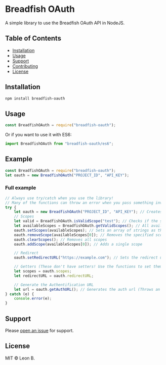 # Breadfish OAuth

A simple library to use the Breadfish OAuth API in NodeJS.

## Table of Contents

-   [Installation](#installation)
-   [Usage](#usage)
-   [Support](#support)
-   [Contributing](#contributing)
-   [License](#license)

## Installation

```sh
npm install breadfish-oauth
```

## Usage

```js
const BreadfishOAuth = require("breadfish-oauth");
```

Or if you want to use it with ES6:

```js
import BreadfishOAuth from "breadfish-oauth/es6";
```

## Example

```js
const BreadfishOAuth = require("breadfish-oauth");
let oauth = new BreadfishOAuth("PROJECT_ID", "API_KEY");
```

### Full example

```js
// Always use try/catch when you use the library!
// Many of the functions can throw an error when you pass something invalid.
try {
    let oauth = new BreadfishOAuth("PROJECT_ID", "API_KEY"); // Creates a new oAuth instance (throws an error if the credentials are invalid)
    // Scopes
    let valid = BreadfishOAuth.isValidScope("test"); // Checks if the specified scope is valid (Returns boolean)
    let availableScopes = BreadfishOAuth.getValidScopes(); // All available scopes in an array of strings
    oauth.setScopes(availableScopes); // Sets an array of strings as the available scopes
    oauth.removeScope(availableScopes[0]); // Removes the specified scope
    oauth.clearScopes(); // Removes all scopes
    oauth.addScope(availableScopes[0]); // Adds a single scope

    // Redirect
    oauth.setRedirectURL("https://example.com"); // Sets the redirect url (has to match the domain in the project settings)

    // Getters (These don't have setters! Use the functions to set them)
    let scopes = oauth.scopes;
    let redirectURL = oauth.redirectURL;

    // Generate the Authentification URL
    let url = oauth.getAuthURL(); // Generates the auth url (Throws an error if the scopes are not set, or there is no redirect url set)
} catch (e) {
    console.error(e);
}
```

## Support

Please [open an issue](https://github.com/leonmrbonnie/breadfish-oauth/issues/new) for support.

## License

MIT © Leon B.
